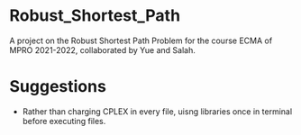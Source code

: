 # Robust_Shortest_Path
 A project on the Robust Shortest Path Problem for the course ECMA of MPRO 2021-2022, collaborated by Yue and Salah. 


# Suggestions

* Rather than charging CPLEX in every file, uisng libraries once in terminal before executing files. 
